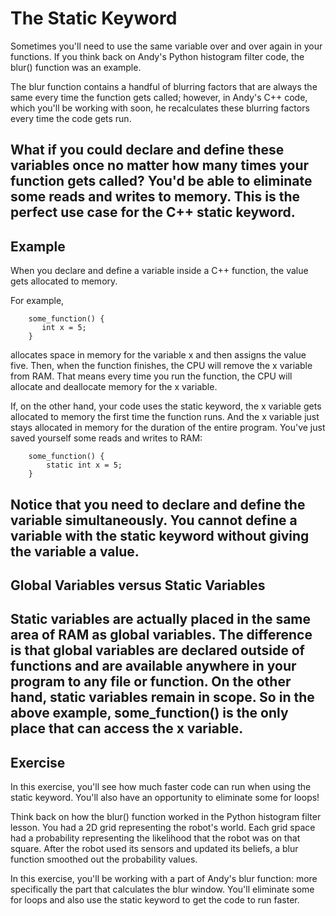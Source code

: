 # The Static Keyword

Sometimes you'll need to use the same variable over and over again in your functions. If you think back on Andy's Python histogram filter code, the blur() function was an example.

The blur function contains a handful of blurring factors that are always the same every time the function gets called; however, in Andy's C++ code, which you'll be working with soon, he recalculates these blurring factors every time the code gets run.

What if you could declare and define these variables once no matter how many times your function gets called? You'd be able to eliminate some reads and writes to memory. This is the perfect use case for the C++ static keyword.
----------------------------------------

## Example
When you declare and define a variable inside a C++ function, the value gets allocated to memory.

For example,
```
    some_function() {
       int x = 5;
    }
```
allocates space in memory for the variable x and then assigns the value five. Then, when the function finishes, the CPU will remove the x variable from RAM. That means every time you run the function, the CPU will allocate and deallocate memory for the x variable.

If, on the other hand, your code uses the static keyword, the x variable gets allocated to memory the first time the function runs. And the x variable just stays allocated in memory for the duration of the entire program. You've just saved yourself some reads and writes to RAM:
```
    some_function() {
        static int x = 5;
    }
```
Notice that you need to declare and define the variable simultaneously. You cannot define a variable with the static keyword without giving the variable a value.
----------------------------------------
## Global Variables versus Static Variables
Static variables are actually placed in the same area of RAM as global variables. The difference is that global variables are declared outside of functions and are available anywhere in your program to any file or function. On the other hand, static variables remain in scope. So in the above example, some_function() is the only place that can access the x variable.
----------------------------------------
## Exercise
In this exercise, you'll see how much faster code can run when using the static keyword. You'll also have an opportunity to eliminate some for loops!

Think back on how the blur() function worked in the Python histogram filter lesson. You had a 2D grid representing the robot's world. Each grid space had a probability representing the likelihood that the robot was on that square. After the robot used its sensors and updated its beliefs, a blur function smoothed out the probability values.

In this exercise, you'll be working with a part of Andy's blur function: more specifically the part that calculates the blur window. You'll eliminate some for loops and also use the static keyword to get the code to run faster.